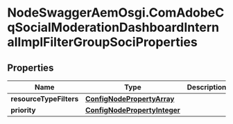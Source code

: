# NodeSwaggerAemOsgi.ComAdobeCqSocialModerationDashboardInternalImplFilterGroupSociProperties

## Properties

Name | Type | Description | Notes
------------ | ------------- | ------------- | -------------
**resourceTypeFilters** | [**ConfigNodePropertyArray**](ConfigNodePropertyArray.md) |  | [optional] 
**priority** | [**ConfigNodePropertyInteger**](ConfigNodePropertyInteger.md) |  | [optional] 


